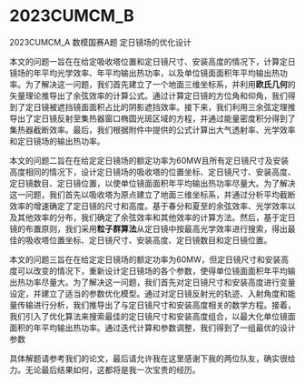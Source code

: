 # 2023CUMCM_B
2023CUMCM_A 数模国赛A题 定日镜场的优化设计

本文的问题一旨在在给定吸收塔位置和定日镜尺寸、安装高度的情况下，计算定日镜场的年平均光学效率、年平均输出热功率，以及单位镜面面积年平均输出热功率。为了解决这一问题，我们首先建立了一个地面三维坐标系，并利用**欧氏几何**的矢量理论推导出了余弦效率的计算公式。通过计算定日镜的方位角和仰角，我们得到了定日镜被遮挡镜面面积占比的阴影遮挡效率。接下来，我们利用三余弦定理推导出了定日镜反射至集热器窗口椭圆光斑区域的方程，并通过能量密度积分得到了集热器截断效率。最后，我们根据附件中提供的公式计算出大气透射率、光学效率和定日镜场的输出热功率。

本文的问题二旨在在给定定日镜场的额定功率为60MW且所有定日镜尺寸及安装高度相同的情况下，设计定日镜场的吸收塔的位置坐标、定日镜尺寸、安装高度、定日镜数目、定日镜位置，以使单位镜面面积年平均输出热功率尽量大。为了解决这一问题，我们首先以吸收塔为原点建立了地面三维坐标系，并通过分析平均截断效率的增速确定了定日镜的尺寸和高度。基于春分和夏至的余弦效率、光学效率以及其他效率的分布，我们确定了余弦效率和其他效率的计算方法。然后，基于定日镜的布置原则，我们采用**粒子群算法**从定日镜中按最高光学效率进行搜索，得出最佳的吸收塔位置坐标、定日镜尺寸、安装高度、定日镜数目和定日镜位置。

本文的问题三旨在在给定定日镜场的额定功率为60MW，但定日镜尺寸和安装高度可以改变的情况下，重新设计定日镜场的各个参数，使得单位镜面面积年平均输出热功率尽量大。为了解决这一问题，我们首先对定日镜尺寸和安装高度进行变量设定，并建立了适当的参数优化模型。通过对定日镜反射光的轨迹、入射角度和能量传输进行分析，我们推导出了与定日镜尺寸和安装高度相关的数学方程。接着，我们引入了优化算法来搜索最佳的定日镜尺寸和安装高度组合，以最大化单位镜面面积的年平均输出热功率。通过迭代计算和参数调整，我们得到了一组最优的设计参数

具体解题请参考我们的论文，最后请允许我在这里感谢下我的两位队友，确实很给力。无论最后结果如何，这都将是我一次宝贵的经历。

